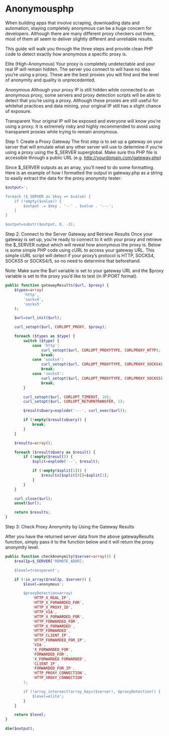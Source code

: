 Anonymousphp
============

When building apps that involve scraping, downloading data and automation, staying completely anonymous can be a huge concern for developers. Although there are many different proxy checkers out there, most of them all seem to deliver slightly different and unreliable results.

This guide will walk you through the three steps and provide clean PHP code to detect exactly how anonymous a specific proxy is.

Elite (High-Anonymous)
Your proxy is completely undetectable and your real IP will remain hidden. The server you connect to will have no idea you’re using a proxy. These are the best proxies you will find and the level of anonymity and quality is unprecedented.

Anonymous
Although your proxy IP is still hidden while connected to an anonymous proxy, some servers and proxy detection scripts will be able to detect that you’re using a proxy. Although these proxies are still useful for whitehat practices and data mining, your original IP still has a slight chance of exposure.

Transparent
Your original IP will be exposed and everyone will know you’re using a proxy. It is extremely risky and highly recommended to avoid using transparent proxies while trying to remain anonymous.

Step 1: Create a Proxy Gateway
The first step is to set up a gateway on your server that will emulate what any other server will use to determine if you’re using a proxy using the $_SERVER superglobal. Make sure this PHP file is accessible through a public URL (e.g. http://yourdomain.com/gateway.php)

Since $_SERVER outputs as an array, you’ll need to do some formatting. Here is an example of how I formatted the output in gateway.php as a string to easily extract the data for the proxy anonymity tester:

```php
$output=';

foreach ($_SERVER as $key => $value) {
    if (!empty($value)) {
        $output .= $key . '--' . $value . '---';
    }
}

$output=substr($output, 0, -3);
```

Step 2: Connect to the Server Gateway and Retrieve Results
Once your gateway is set up, you’re ready to connect to it with your proxy and retrieve the $_SERVER output which will reveal how anonymous the proxy is. Below is some simple PHP code using cURL to access your gateway URL. This simple cURL script will detect if your proxy’s protocol is HTTP, SOCKS4, SOCKS5 or SOCKS4/5, so no need to determine that beforehand.

Note: Make sure the $url variable is set to your gateway URL and the $proxy variable is set to the proxy you’d like to test (in IP:PORT format).

```php
public function gatewayResults($url, $proxy) {
    $types=array(
        'http',
        'socks4',
        'socks5'
    );

    $url=curl_init($url);

    curl_setopt($url, CURLOPT_PROXY, $proxy);

    foreach ($types as $type) {
        switch ($type) {
            case 'http':
                curl_setopt($url, CURLOPT_PROXYTYPE, CURLPROXY_HTTP);
                break;
            case 'socks4':
                curl_setopt($url, CURLOPT_PROXYTYPE, CURLPROXY_SOCKS4);
                break;
            case 'socks5':
                curl_setopt($url, CURLOPT_PROXYTYPE, CURLPROXY_SOCKS5);
                break;
        }

        curl_setopt($url, CURLOPT_TIMEOUT, 10);
        curl_setopt($url, CURLOPT_RETURNTRANSFER, 1);

        $resultsQuery=explode('---', curl_exec($url));

        if (!empty($resultsQuery)) {
            break;
        }
    }

    $results=array();

    foreach ($resultsQuery as $result) {
        if (!empty($result)) {
            $split=explode('--', $result);

            if (!empty($split[1])) {
                $results[$split[0]]=$split[1];
            }
        }
    }

    curl_close($url);
    unset($url);

    return $results;
} 
```

Step 3: Check Proxy Anonymity by Using the Gateway Results

After you have the returned server data from the above gatewayResults function, simply pass it to the function below and it will return the proxy anonymity level.

```php
public function checkAnonymity($server=array()) {
    $realIp=$_SERVER['REMOTE_ADDR];

    $level=transparent';

    if (!in_array($realIp, $server)) {
        $level=anonymous';

        $proxyDetection=array(
            'HTTP_X_REAL_IP',
            'HTTP_X_FORWARDED_FOR',
            'HTTP_X_PROXY_ID',
            'HTTP_VIA',
            'HTTP_X_FORWARDED_FOR',
            'HTTP_FORWARDED_FOR',
            'HTTP_X_FORWARDED',
            'HTTP_FORWARDED',
            'HTTP_CLIENT_IP',
            'HTTP_FORWARDED_FOR_IP',
            'VIA',
            'X_FORWARDED_FOR',
            'FORWARDED_FOR',
            'X_FORWARDED FORWARDED',
            'CLIENT_IP',
            'FORWARDED_FOR_IP',
            'HTTP_PROXY_CONNECTION',
            'HTTP_XROXY_CONNECTION'
        );

        if (!array_intersect(array_keys($server), $proxyDetection)) {
            $level=elite';
        }
    }

    return $level;
} 

die($output); 
```
